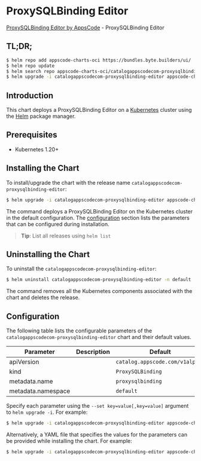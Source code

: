 # ProxySQLBinding Editor

[ProxySQLBinding Editor by AppsCode](https://appscode.com) - ProxySQLBinding Editor

## TL;DR;

```bash
$ helm repo add appscode-charts-oci https://bundles.byte.builders/ui/
$ helm repo update
$ helm search repo appscode-charts-oci/catalogappscodecom-proxysqlbinding-editor --version=v0.9.0
$ helm upgrade -i catalogappscodecom-proxysqlbinding-editor appscode-charts-oci/catalogappscodecom-proxysqlbinding-editor -n default --create-namespace --version=v0.9.0
```

## Introduction

This chart deploys a ProxySQLBinding Editor on a [Kubernetes](http://kubernetes.io) cluster using the [Helm](https://helm.sh) package manager.

## Prerequisites

- Kubernetes 1.20+

## Installing the Chart

To install/upgrade the chart with the release name `catalogappscodecom-proxysqlbinding-editor`:

```bash
$ helm upgrade -i catalogappscodecom-proxysqlbinding-editor appscode-charts-oci/catalogappscodecom-proxysqlbinding-editor -n default --create-namespace --version=v0.9.0
```

The command deploys a ProxySQLBinding Editor on the Kubernetes cluster in the default configuration. The [configuration](#configuration) section lists the parameters that can be configured during installation.

> **Tip**: List all releases using `helm list`

## Uninstalling the Chart

To uninstall the `catalogappscodecom-proxysqlbinding-editor`:

```bash
$ helm uninstall catalogappscodecom-proxysqlbinding-editor -n default
```

The command removes all the Kubernetes components associated with the chart and deletes the release.

## Configuration

The following table lists the configurable parameters of the `catalogappscodecom-proxysqlbinding-editor` chart and their default values.

|     Parameter      | Description |                  Default                   |
|--------------------|-------------|--------------------------------------------|
| apiVersion         |             | <code>catalog.appscode.com/v1alpha1</code> |
| kind               |             | <code>ProxySQLBinding</code>               |
| metadata.name      |             | <code>proxysqlbinding</code>               |
| metadata.namespace |             | <code>default</code>                       |


Specify each parameter using the `--set key=value[,key=value]` argument to `helm upgrade -i`. For example:

```bash
$ helm upgrade -i catalogappscodecom-proxysqlbinding-editor appscode-charts-oci/catalogappscodecom-proxysqlbinding-editor -n default --create-namespace --version=v0.9.0 --set apiVersion=catalog.appscode.com/v1alpha1
```

Alternatively, a YAML file that specifies the values for the parameters can be provided while
installing the chart. For example:

```bash
$ helm upgrade -i catalogappscodecom-proxysqlbinding-editor appscode-charts-oci/catalogappscodecom-proxysqlbinding-editor -n default --create-namespace --version=v0.9.0 --values values.yaml
```
